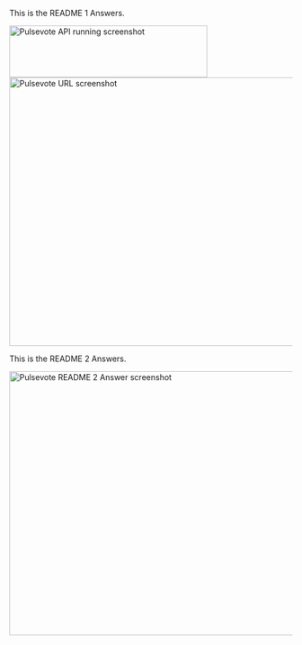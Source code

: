 This is the README 1 Answers.


<img width="352" height="92" alt="Pulsevote API running screenshot" src="https://github.com/user-attachments/assets/7b1b6162-2536-44b6-8be6-94fdfb9a21ea" />


<img width="959" height="477" alt="Pulsevote URL screenshot" src="https://github.com/user-attachments/assets/0363df6b-dfe1-4054-8dda-a862226123f8" />



This is the README 2 Answers.


<img width="959" height="469" alt="Pulsevote README 2 Answer screenshot" src="https://github.com/user-attachments/assets/2e68f0d0-f2f3-4e11-95e1-b8cfd2360926" />
